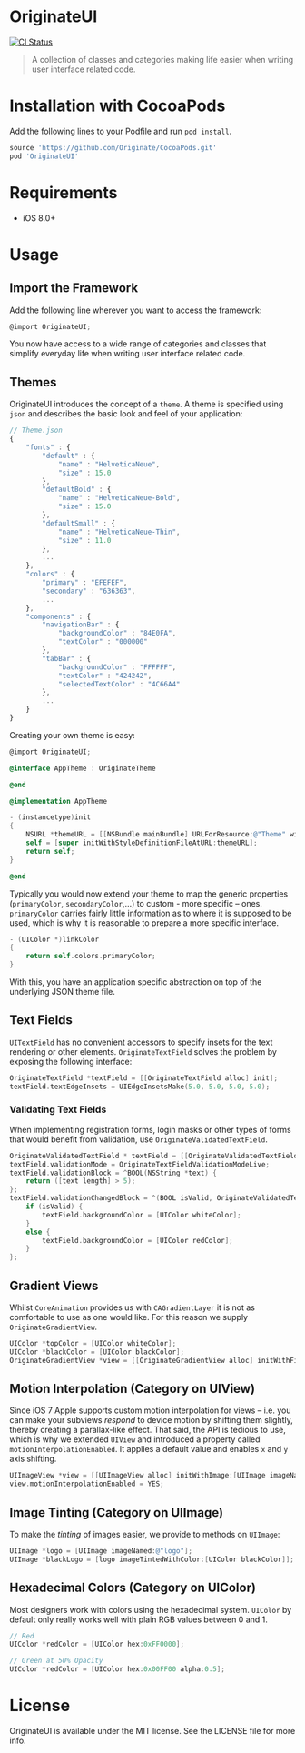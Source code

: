 # OriginateUI
[![CI Status](http://img.shields.io/travis/Originate/OriginateUI.svg?style=flat)](https://travis-ci.org/Originate/OriginateUI)

> A collection of classes and categories making life easier when writing user interface related code.

# Installation with CocoaPods
Add the following lines to your Podfile and run `pod install`.

```ruby
source 'https://github.com/Originate/CocoaPods.git'
pod 'OriginateUI'
```

# Requirements
- iOS 8.0+

# Usage

## Import the Framework

Add the following line wherever you want to access the framework:
```objective-c
@import OriginateUI;
```

You now have access to a wide range of categories and classes that simplify everyday life when writing user interface related code.

## Themes

OriginateUI introduces the concept of a `theme`. A theme is specified using `json` and describes the basic look and feel of your application:

```javascript
// Theme.json
{
    "fonts" : {
        "default" : {
            "name" : "HelveticaNeue",
            "size" : 15.0
        },
        "defaultBold" : {
            "name" : "HelveticaNeue-Bold",
            "size" : 15.0
        },
        "defaultSmall" : {
            "name" : "HelveticaNeue-Thin",
            "size" : 11.0
        },
        ...
    },
    "colors" : {
        "primary" : "EFEFEF",
        "secondary" : "636363",
        ...
    },
    "components" : {
        "navigationBar" : {
            "backgroundColor" : "84E0FA",
            "textColor" : "000000"
        },
        "tabBar" : {
            "backgroundColor" : "FFFFFF",
            "textColor" : "424242",
            "selectedTextColor" : "4C66A4"
        },
        ...
    }
}
```

Creating your own theme is easy:

```objective-c
@import OriginateUI;

@interface AppTheme : OriginateTheme

@end

@implementation AppTheme

- (instancetype)init
{
    NSURL *themeURL = [[NSBundle mainBundle] URLForResource:@"Theme" withExtension:@"json"];
    self = [super initWithStyleDefinitionFileAtURL:themeURL];
    return self;
}

@end
```

Typically you would now extend your theme to map the generic properties (`primaryColor`, `secondaryColor`,…) to custom - more specific – ones. `primaryColor` carries fairly little information as to where it is supposed to be used, which is why it is reasonable to prepare a more specific interface.

```objective-c
- (UIColor *)linkColor
{
    return self.colors.primaryColor;
}
```

With this, you have an application specific abstraction on top of the  underlying JSON theme file.

## Text Fields
`UITextField` has no convenient accessors to specify insets for the text rendering or other elements. `OriginateTextField` solves the problem by exposing the following interface:

```objective-c
OriginateTextField *textField = [[OriginateTextField alloc] init];
textField.textEdgeInsets = UIEdgeInsetsMake(5.0, 5.0, 5.0, 5.0);
```

### Validating Text Fields
When implementing registration forms, login masks or other types of forms that would benefit from validation, use `OriginateValidatedTextField`.

```objective-c
OriginateValidatedTextField * textField = [[OriginateValidatedTextField alloc] init];
textField.validationMode = OriginateTextFieldValidationModeLive;
textField.validationBlock = ^BOOL(NSString *text) {
    return ([text length] > 5);
};
textField.validationChangedBlock = ^(BOOL isValid, OriginateValidatedTextField *textField) {
    if (isValid) {
        textField.backgroundColor = [UIColor whiteColor];
    }
    else {
        textField.backgroundColor = [UIColor redColor];
    }
};
```

## Gradient Views
Whilst `CoreAnimation` provides us with `CAGradientLayer` it is not as comfortable to use as one would like. For this reason we supply `OriginateGradientView`.

```objective-c
UIColor *topColor = [UIColor whiteColor];
UIColor *blackColor = [UIColor blackColor];
OriginateGradientView *view = [[OriginateGradientView alloc] initWithFirstColor:topColor secondColor:blackColor];
```

## Motion Interpolation (Category on UIView)
Since iOS 7 Apple supports custom motion interpolation for views – i.e. you can make your subviews *respond* to device motion by shifting them slightly, thereby creating a parallax-like effect. That said, the API is tedious to use, which is why we extended `UIView` and introduced a property called `motionInterpolationEnabled`. It applies a default value and enables `x` and `y` axis shifting.

```objective-c
UIImageView *view = [[UIImageView alloc] initWithImage:[UIImage imageNamed:@"logo"]];
view.motionInterpolationEnabled = YES;
```

## Image Tinting (Category on UIImage)
To make the *tinting* of images easier, we provide to methods on `UIImage`:

```objective-c
UIImage *logo = [UIImage imageNamed:@"logo"];
UIImage *blackLogo = [logo imageTintedWithColor:[UIColor blackColor]];
```

## Hexadecimal Colors (Category on UIColor)
Most designers work with colors using the hexadecimal system. `UIColor` by default only really works well with plain RGB values between 0 and 1.

```objective-c
// Red
UIColor *redColor = [UIColor hex:0xFF0000];

// Green at 50% Opacity
UIColor *redColor = [UIColor hex:0x00FF00 alpha:0.5];
```

# License
OriginateUI is available under the MIT license. See the LICENSE file for more info.
